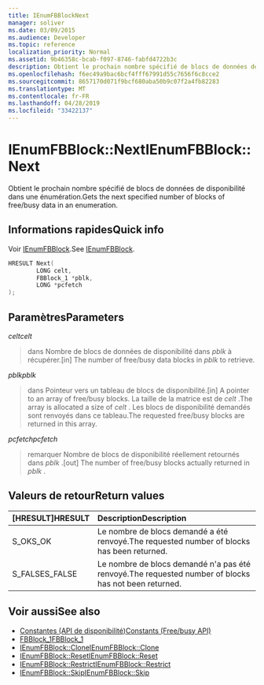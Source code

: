 ```yaml
---
title: IEnumFBBlockNext
manager: soliver
ms.date: 03/09/2015
ms.audience: Developer
ms.topic: reference
localization_priority: Normal
ms.assetid: 9b46358c-bcab-f097-8746-fabfd4722b3c
description: Obtient le prochain nombre spécifié de blocs de données de disponibilité dans une énumération.
ms.openlocfilehash: f6ec49a9bac6bcf4fff67991d55c7656f6c8cce2
ms.sourcegitcommit: 8657170d071f9bcf680aba50b9c07f2a4fb82283
ms.translationtype: MT
ms.contentlocale: fr-FR
ms.lasthandoff: 04/28/2019
ms.locfileid: "33422137"
---
```

# <a name="ienumfbblocknext"></a><span data-ttu-id="1d55e-103">IEnumFBBlock::Next</span><span class="sxs-lookup"><span data-stu-id="1d55e-103">IEnumFBBlock::Next</span></span>

<span data-ttu-id="1d55e-104">Obtient le prochain nombre spécifié de blocs de données de disponibilité dans une énumération.</span><span class="sxs-lookup"><span data-stu-id="1d55e-104">Gets the next specified number of blocks of free/busy data in an enumeration.</span></span>
  
## <a name="quick-info"></a><span data-ttu-id="1d55e-105">Informations rapides</span><span class="sxs-lookup"><span data-stu-id="1d55e-105">Quick info</span></span>

<span data-ttu-id="1d55e-106">Voir [IEnumFBBlock](ienumfbblock.md).</span><span class="sxs-lookup"><span data-stu-id="1d55e-106">See [IEnumFBBlock](ienumfbblock.md).</span></span>
  
```cpp
HRESULT Next(  
        LONG celt,
        FBBlock_1 *pblk,
        LONG *pcfetch
);
```

## <a name="parameters"></a><span data-ttu-id="1d55e-107">Paramètres</span><span class="sxs-lookup"><span data-stu-id="1d55e-107">Parameters</span></span>

<span data-ttu-id="1d55e-108">_celt_</span><span class="sxs-lookup"><span data-stu-id="1d55e-108">_celt_</span></span>
  
> <span data-ttu-id="1d55e-109">dans Nombre de blocs de données de disponibilité dans *pblk* à récupérer.</span><span class="sxs-lookup"><span data-stu-id="1d55e-109">[in] The number of free/busy data blocks in  *pblk*  to retrieve.</span></span> 
    
<span data-ttu-id="1d55e-110">_pblk_</span><span class="sxs-lookup"><span data-stu-id="1d55e-110">_pblk_</span></span>
  
> <span data-ttu-id="1d55e-111">dans Pointeur vers un tableau de blocs de disponibilité.</span><span class="sxs-lookup"><span data-stu-id="1d55e-111">[in] A pointer to an array of free/busy blocks.</span></span> <span data-ttu-id="1d55e-112">La taille de la matrice est de *celt* .</span><span class="sxs-lookup"><span data-stu-id="1d55e-112">The array is allocated a size of  *celt*  .</span></span> <span data-ttu-id="1d55e-113">Les blocs de disponibilité demandés sont renvoyés dans ce tableau.</span><span class="sxs-lookup"><span data-stu-id="1d55e-113">The requested free/busy blocks are returned in this array.</span></span> 
    
<span data-ttu-id="1d55e-114">_pcfetch_</span><span class="sxs-lookup"><span data-stu-id="1d55e-114">_pcfetch_</span></span>
  
> <span data-ttu-id="1d55e-115">remarquer Nombre de blocs de disponibilité réellement retournés dans *pblk* .</span><span class="sxs-lookup"><span data-stu-id="1d55e-115">[out] The number of free/busy blocks actually returned in  *pblk*  .</span></span> 
    
## <a name="return-values"></a><span data-ttu-id="1d55e-116">Valeurs de retour</span><span class="sxs-lookup"><span data-stu-id="1d55e-116">Return values</span></span>

|<span data-ttu-id="1d55e-117">**[HRESULT]**</span><span class="sxs-lookup"><span data-stu-id="1d55e-117">**HRESULT**</span></span>|<span data-ttu-id="1d55e-118">**Description**</span><span class="sxs-lookup"><span data-stu-id="1d55e-118">**Description**</span></span>|
|:-----|:-----|
|<span data-ttu-id="1d55e-119">S_OK</span><span class="sxs-lookup"><span data-stu-id="1d55e-119">S_OK</span></span>  <br/> |<span data-ttu-id="1d55e-120">Le nombre de blocs demandé a été renvoyé.</span><span class="sxs-lookup"><span data-stu-id="1d55e-120">The requested number of blocks has been returned.</span></span>  <br/> |
|<span data-ttu-id="1d55e-121">S_FALSE</span><span class="sxs-lookup"><span data-stu-id="1d55e-121">S_FALSE</span></span>  <br/> |<span data-ttu-id="1d55e-122">Le nombre de blocs demandé n'a pas été renvoyé.</span><span class="sxs-lookup"><span data-stu-id="1d55e-122">The requested number of blocks has not been returned.</span></span>  <br/> |
   
## <a name="see-also"></a><span data-ttu-id="1d55e-123">Voir aussi</span><span class="sxs-lookup"><span data-stu-id="1d55e-123">See also</span></span>

- [<span data-ttu-id="1d55e-124">Constantes (API de disponibilité)</span><span class="sxs-lookup"><span data-stu-id="1d55e-124">Constants (Free/busy API)</span></span>](constants-free-busy-api.md)  
- [<span data-ttu-id="1d55e-125">FBBlock_1</span><span class="sxs-lookup"><span data-stu-id="1d55e-125">FBBlock_1</span></span>](fbblock_1.md)  
- [<span data-ttu-id="1d55e-126">IEnumFBBlock::Clone</span><span class="sxs-lookup"><span data-stu-id="1d55e-126">IEnumFBBlock::Clone</span></span>](ienumfbblock-clone.md)  
- [<span data-ttu-id="1d55e-127">IEnumFBBlock::Reset</span><span class="sxs-lookup"><span data-stu-id="1d55e-127">IEnumFBBlock::Reset</span></span>](ienumfbblock-reset.md)  
- [<span data-ttu-id="1d55e-128">IEnumFBBlock::Restrict</span><span class="sxs-lookup"><span data-stu-id="1d55e-128">IEnumFBBlock::Restrict</span></span>](ienumfbblock-restrict.md)  
- [<span data-ttu-id="1d55e-129">IEnumFBBlock::Skip</span><span class="sxs-lookup"><span data-stu-id="1d55e-129">IEnumFBBlock::Skip</span></span>](ienumfbblock-skip.md)


